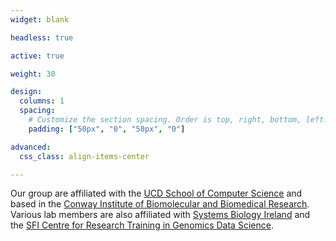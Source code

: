 ```yaml
---
widget: blank

headless: true

active: true

weight: 30

design:
  columns: 1
  spacing:
    # Customize the section spacing. Order is top, right, bottom, left.
    padding: ["50px", "0", "50px", "0"]

advanced:
  css_class: align-items-center

---
```


Our group are affiliated with the [UCD School of Computer Science](https://www.ucd.ie/cs/) and based in the [Conway Institute of Biomolecular and Biomedical Research](https://www.ucd.ie/conway/). Various lab members are also affiliated with [Systems Biology Ireland](https://www.ucd.ie/sbi/) and the [SFI Centre for Research Training in Genomics Data Science](https://genomicsdatascience.ie).